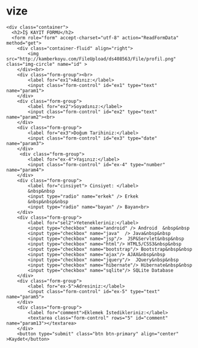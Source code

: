 # vize
<!DOCTYPE html>
<html>
<head>
<title>CV HAZIRLAMA</title>
</head>
<body>
	
    <div class="container">
      <h2>İŞ KAYIT FORMU</h2>
      <form role="form" accept-charset="utf-8" action="ReadFormData" method="get">
      	<div class="container-fluid" align="right">
			<img src="http://kamberkoyu.com/FileUpload/ds408563/File/profil.png" class="img-circle" name="id" >
		</div><br>
        <div class="form-group"><br>
        	<label for="ex1">Adınız:</label>
        	<input class="form-control" id="ex1" type="text" name="param1">
        </div>
        <div class="form-group">
        	<label for="ex2">Soyadınız:</label>
        	<input class="form-control" id="ex2" type="text" name="param2"><br>
      	</div>
      	<div class="form-group">
        	<label for="ex3">Doğum Tarihiniz:</label>
        	<input class="form-control" id="ex3" type="date" name="param3">
      	</div>
     	 <div class="form-group">
      		<label for="ex-4">Yaşınız:</label>
      		<input class="form-control" id="ex-4" type="number" name="param4">
      	</div>
      	<div class="form-group">
      		<label for="cinsiyet"> Cinsiyet: </label>
      		&nbsp&nbsp
			<input type="radio" name="erkek" /> Erkek
			&nbsp&nbsp&nbsp
			<input type="radio" name="bayan" /> Bayan<br>
		</div>
      	<div class="form-group">
      		<label for="sel2">Yetenekleriniz:</label>
      		<input type="checkbox" name="android" /> Android  &nbsp&nbsp
			<input type="checkbox" name="java"  /> Java&nbsp&nbsp
			<input type="checkbox" name="jsp"/>  JSP&Servlet&nbsp&nbsp
			<input type="checkbox" name="html"/> HTML5/CSS3&nbsp&nbsp
			<input type="checkbox" name="bootstrap"/> Bootstrap&nbsp&nbsp
			<input type="checkbox" name="ajax"/> AJAX&nbsp&nbsp
			<input type="checkbox" name="jquery"/>  JQuery&nbsp&nbsp
			<input type="checkbox" name="hibernate"/> Hibernate&nbsp&nbsp
			<input type="checkbox" name="sqlite"/> SQLite Database
	  	</div>
	  	<div class="form-group">
      		<label for="ex-5">Adresiniz:</label>
      		<input class="form-control" id="ex-5" type="text" name="param5">
      	</div>
	  	<div class="form-group">
      		<label for="comment">Eklemek İstedikleriniz:</label>
      		<textarea class="form-control" rows="5" id="comment" name="param13"></textarea>
    	</div>
        <button type="submit" class="btn btn-primary" align="center" >Kaydet</button>
</form>
</body>
</html>
